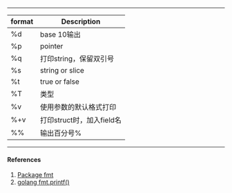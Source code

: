 

-----



| format | Description               |
| ------ | ------------------------- |
| %d     | base 10输出               |
| %p     | pointer                   |
| %q     | 打印string，保留双引号    |
| %s     | string or slice           |
| %t     | true or false             |
| %T     | 类型                      |
| %v     | 使用参数的默认格式打印    |
| %+v    | 打印struct时，加入field名 |
| %%     | 输出百分号%               |



---

#### References

1. [Package fmt](https://golang.org/pkg/fmt/)
2. [golang fmt.printf()](https://studygolang.com/articles/2880)